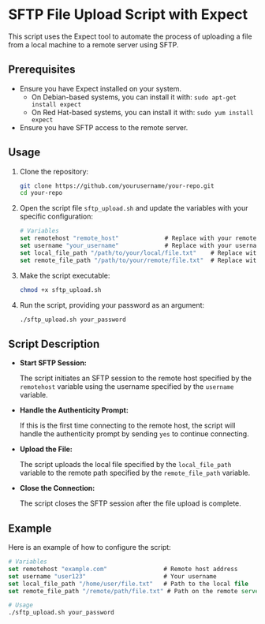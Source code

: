 # SFTP File Upload Script with Expect

This script uses the Expect tool to automate the process of uploading a file from a local machine to a remote server using SFTP.

## Prerequisites

- Ensure you have Expect installed on your system.
  - On Debian-based systems, you can install it with: `sudo apt-get install expect`
  - On Red Hat-based systems, you can install it with: `sudo yum install expect`
- Ensure you have SFTP access to the remote server.

## Usage

1. Clone the repository:

    ```bash
    git clone https://github.com/yourusername/your-repo.git
    cd your-repo
    ```

2. Open the script file `sftp_upload.sh` and update the variables with your specific configuration:

    ```tcl
    # Variables
    set remotehost "remote_host"             # Replace with your remote host address
    set username "your_username"             # Replace with your username
    set local_file_path "/path/to/your/local/file.txt"    # Replace with the path to your local file
    set remote_file_path "/path/to/your/remote/file.txt"  # Replace with the path on the remote server
    ```

3. Make the script executable:

    ```bash
    chmod +x sftp_upload.sh
    ```

4. Run the script, providing your password as an argument:

    ```bash
    ./sftp_upload.sh your_password
    ```

## Script Description

- **Start SFTP Session:**

  The script initiates an SFTP session to the remote host specified by the `remotehost` variable using the username specified by the `username` variable.

- **Handle the Authenticity Prompt:**

  If this is the first time connecting to the remote host, the script will handle the authenticity prompt by sending `yes` to continue connecting.

- **Upload the File:**

  The script uploads the local file specified by the `local_file_path` variable to the remote path specified by the `remote_file_path` variable.

- **Close the Connection:**

  The script closes the SFTP session after the file upload is complete.

## Example

Here is an example of how to configure the script:

```tcl
# Variables
set remotehost "example.com"                # Remote host address
set username "user123"                      # Your username
set local_file_path "/home/user/file.txt"   # Path to the local file
set remote_file_path "/remote/path/file.txt" # Path on the remote server

# Usage
./sftp_upload.sh your_password
